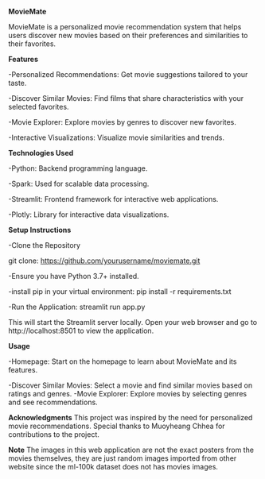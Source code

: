 **MovieMate**


MovieMate is a personalized movie recommendation system that helps users discover new movies based on their preferences and similarities to their favorites.

**Features**


-Personalized Recommendations: Get movie suggestions tailored to your taste.


-Discover Similar Movies: Find films that share characteristics with your selected favorites.


-Movie Explorer: Explore movies by genres to discover new favorites.


-Interactive Visualizations: Visualize movie similarities and trends.


**Technologies Used**


-Python: Backend programming language.


-Spark: Used for scalable data processing.


-Streamlit: Frontend framework for interactive web applications.


-Plotly: Library for interactive data visualizations.


**Setup Instructions**


-Clone the Repository


git clone: https://github.com/yourusername/moviemate.git


-Ensure you have Python 3.7+ installed.


-install pip in your virtual environment: pip install -r requirements.txt


-Run the Application:
streamlit run app.py


This will start the Streamlit server locally. Open your web browser and go to http://localhost:8501 to view the application.


**Usage**


-Homepage: Start on the homepage to learn about MovieMate and its features.


-Discover Similar Movies: Select a movie and find similar movies based on ratings and genres.
-Movie Explorer: Explore movies by selecting genres and see recommendations.

**Acknowledgments**
This project was inspired by the need for personalized movie recommendations.
Special thanks to Muoyheang Chhea for contributions to the project.

**Note**
The images in this web application are not the exact posters from the movies themselves, they are just random images imported from other website since the ml-100k dataset does not has movies images.

